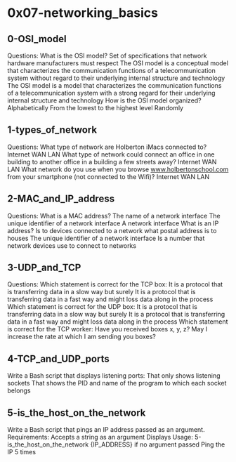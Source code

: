 # 0x07-networking_basics
## 0-OSI_model
Questions:
What is the OSI model?
Set of specifications that network hardware manufacturers must respect
The OSI model is a conceptual model that characterizes the communication functions of a telecommunication system without regard to their underlying internal structure and technology
The OSI model is a model that characterizes the communication functions of a telecommunication system with a strong regard for their underlying internal structure and technology
How is the OSI model organized?
Alphabetically
From the lowest to the highest level
Randomly
## 1-types_of_network
Questions:
What type of network are Holberton iMacs connected to?
Internet
WAN
LAN
What type of network could connect an office in one building to another office in a building a few streets away?
Internet
WAN
LAN
What network do you use when you browse www.holbertonschool.com from your smartphone (not connected to the Wifi)?
Internet
WAN
LAN
## 2-MAC_and_IP_address
Questions:
What is a MAC address?
The name of a network interface
The unique identifier of a network interface
A network interface
What is an IP address?
Is to devices connected to a network what postal address is to houses
The unique identifier of a network interface
Is a number that network devices use to connect to networks
## 3-UDP_and_TCP
Questions:
Which statement is correct for the TCP box:
It is a protocol that is transferring data in a slow way but surely
It is a protocol that is transferring data in a fast way and might loss data along in the process
Which statement is correct for the UDP box:
It is a protocol that is transferring data in a slow way but surely
It is a protocol that is transferring data in a fast way and might loss data along in the process
Which statement is correct for the TCP worker:
Have you received boxes x, y, z?
May I increase the rate at which I am sending you boxes?
## 4-TCP_and_UDP_ports
Write a Bash script that displays listening ports:
That only shows listening sockets
That shows the PID and name of the program to which each socket belongs
## 5-is_the_host_on_the_network
Write a Bash script that pings an IP address passed as an argument.
Requirements:
Accepts a string as an argument
Displays Usage: 5-is_the_host_on_the_network {IP_ADDRESS} if no argument passed
Ping the IP 5 times
